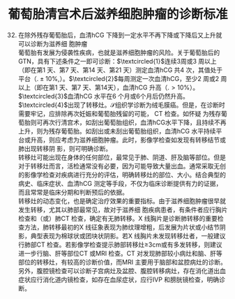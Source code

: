 # 葡萄胎清宫术后滋养细胞肿瘤的诊断标准  
32. 在除外残存葡萄胎后，血清hCG 下降到一定水平不再下降或下降后又上升就可以诊断为滋养细 胞肿瘤  
葡萄胎有发展为侵袭性疾病，也就是滋养细胞肿瘤的风险。关于葡萄胎后的GTN，具有下述条件之一即可诊断：$\textcircled{1}$连续3周或3 周以上（即在第1 天、第7 天、第14 天、第21 天）测定血清hCG 共4 次，其值处于平台（$.\pm10\%,$）。$\textcircled{2}$每周测定一次血清hCG，至少2 周或2 周以上（即在第1 天、第7 天、第14天），血清hCG 升高（$.>10\%$）。$\textcircled{3}$血清hCG 水平在6 个月或6个月后仍然升高。$\textcircled{4}$出现了转移灶。$\mathcal{S}$组织学诊断为绒毛膜癌。但是，在诊断时需要牢记，应排除再次妊娠和葡萄胎残留的可能， CT  检查。如怀疑 为残存葡萄胎则可再次行清宫术，如刮出葡萄胎组织，血清hCG水平下降，且持续不再上升，则为残存葡萄胎。如刮出或未刮出葡萄胎组织，血清hCG 水平持续平台或升高，则应考虑为滋养细胞肿瘤。此时，影像学检查如发现有转移结节或肺出现转移阴 影，则可明确诊断。  
转移灶可能出现在身体的任何部位，最常见于肺、阴道、肝及脑等部位。但是对于转移灶而言，活检通常没有必要，因为可能导致大量出血。通常采取无创的影像学检查对疾病进行充分的评估，明确转移灶的部位、大小。结合典型的病史、临床症状、血清hCG 测定等手段，不仅为临床诊断提供有力的证据，而且常常是临床分期和判断预后的依据。  
转移灶的动态变化，也是确定治疗效果的重要指标。由于滋养细胞肿瘤很早就发生转移，尤其以肺部最常见，故对于滋养细 胞疾病患者，有条件者应行胸片检查和（或）肺CT 检查，确定有无肺转移。X 线胸片是诊断肺转移的重要检查方法，肺转移最初的X 线征象表现为肺纹理增粗，后发展为片状或小结节阴影，典型表现为棉球状或团块状阴影。若X 线胸片未发现转移灶者，一般建议行肺部CT 检查。若影像学检查提示肺部转移灶≥3cm或有多发转移，则建议进一步行脑、肝等部位CT 或MRI 检查。CT 对发现肺部较小病灶和脑、肝等部位的转移灶，有较高的诊断价值，而MRI 主要用于脑部和盆腔病灶的诊断。  
另外，腹腔镜检查可以诊断子宫病灶及盆腔、腹腔转移病灶，存在消化道出血症状应行消化道内镜检查，如存在血尿症状，应行IVP 和膀胱镜检查，明确诊断。  